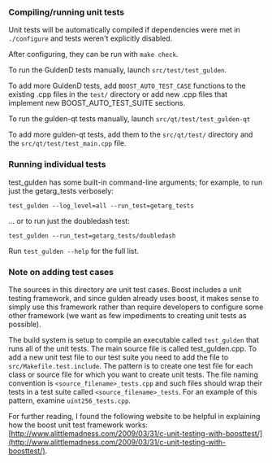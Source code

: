### Compiling/running unit tests

Unit tests will be automatically compiled if dependencies were met in `./configure`
and tests weren't explicitly disabled.

After configuring, they can be run with `make check`.

To run the GuldenD tests manually, launch `src/test/test_gulden`.

To add more GuldenD tests, add `BOOST_AUTO_TEST_CASE` functions to the existing
.cpp files in the `test/` directory or add new .cpp files that
implement new BOOST_AUTO_TEST_SUITE sections.

To run the gulden-qt tests manually, launch `src/qt/test/test_gulden-qt`

To add more gulden-qt tests, add them to the `src/qt/test/` directory and
the `src/qt/test/test_main.cpp` file.

### Running individual tests

test_gulden has some built-in command-line arguments; for
example, to run just the getarg_tests verbosely:

    test_gulden --log_level=all --run_test=getarg_tests

... or to run just the doubledash test:

    test_gulden --run_test=getarg_tests/doubledash

Run `test_gulden --help` for the full list.

### Note on adding test cases

The sources in this directory are unit test cases.  Boost includes a
unit testing framework, and since gulden already uses boost, it makes
sense to simply use this framework rather than require developers to
configure some other framework (we want as few impediments to creating
unit tests as possible).

The build system is setup to compile an executable called `test_gulden`
that runs all of the unit tests.  The main source file is called
test_gulden.cpp. To add a new unit test file to our test suite you need 
to add the file to `src/Makefile.test.include`. The pattern is to create 
one test file for each class or source file for which you want to create 
unit tests.  The file naming convention is `<source_filename>_tests.cpp` 
and such files should wrap their tests in a test suite 
called `<source_filename>_tests`. For an example of this pattern, 
examine `uint256_tests.cpp`.

For further reading, I found the following website to be helpful in
explaining how the boost unit test framework works:
[http://www.alittlemadness.com/2009/03/31/c-unit-testing-with-boosttest/](http://www.alittlemadness.com/2009/03/31/c-unit-testing-with-boosttest/).
